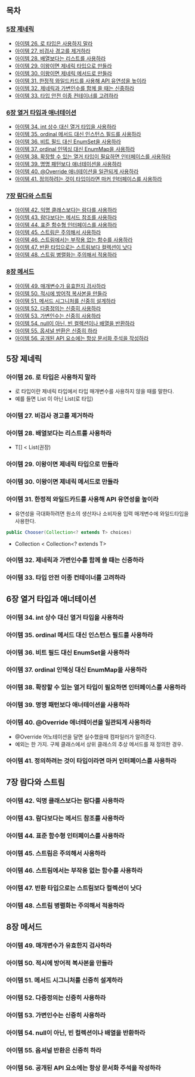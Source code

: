 ## 목차

### [5장 제네릭](#5장-제네릭)

- [아이템 26. 로 타입은 사용하지 말라](#아이템-26-로-타입은-사용하지-말라)
- [아이템 27. 비검사 경고를 제거하라](#아이템-27-비검사-경고를-제거하라)
- [아이템 28. 배열보다는 리스트를 사용하라](#아이템-28-배열보다는-리스트를-사용하라)
- [아이템 29. 이왕이면 제네릭 타입으로 만들라](#아이템-29-이왕이면-제네릭-타입으로-만들라)
- [아이템 30. 이왕이면 제네릭 메서드로 만들라](#아이템-30-이왕이면-제네릭-메서드로-만들라)
- [아이템 31. 한정적 와일드카드를 사용해 API 유연성을 높이라](#아이템-31-한정적-와일드카드를-사용해-api-유연성을-높이라)
- [아이템 32. 제네릭과 가변인수를 함께 쓸 때는 신중하라](#아이템-32-제네릭과-가변인수를-함께-쓸-때는-신중하라)
- [아이템 33. 타입 안전 이종 컨테이너를 고려하라](#아이템-33-타입-안전-이종-컨테이너를-고려하라)

### [6장 열거 타입과 애너테이션](#6장-열거-타입과-애너테이션)

- [아이템 34. int 상수 대신 열거 타입을 사용하라](#아이템-34-int-상수-대신-열거-타입을-사용하라)
- [아이템 35. ordinal 메서드 대신 인스턴스 필드를 사용하라](#아이템-35-ordinal-메서드-대신-인스턴스-필드를-사용하라)
- [아이템 36. 비트 필드 대신 EnumSet을 사용하라](#아이템-36-비트-필드-대신-enumset을-사용하라)
- [아이템 37. ordinal 인덱싱 대신 EnumMap을 사용하라](#아이템-37-ordinal-인덱싱-대신-enummap을-사용하라)
- [아이템 38. 확장할 수 있는 열거 타입이 필요하면 인터페이스를 사용하라](#아이템-38-확장할-수-있는-열거-타입이-필요하면-인터페이스를-사용하라)
- [아이템 39. 명명 패턴보다 애너테이션을 사용하라](#아이템-39-명명-패턴보다-애너테이션을-사용하라)
- [아이템 40. @Override 애너테이션을 일관되게 사용하라](#아이템-40-override-애너테이션을-일관되게-사용하라)
- [아이템 41. 정의하려는 것이 타입이라면 마커 인터페이스를 사용하라](#아이템-41-정의하려는-것이-타입이라면-마커-인터페이스를-사용하라)

### [7장 람다와 스트림](#7장-람다와-스트림)

- [아이템 42. 익명 클래스보다는 람다를 사용하라](#아이템-42-익명-클래스보다는-람다를-사용하라)
- [아이템 43. 람다보다는 메서드 참조를 사용하라](#아이템-43-람다보다는-메서드-참조를-사용하라)
- [아이템 44. 표준 함수형 인터페이스를 사용하라](#아이템-44-표준-함수형-인터페이스를-사용하라)
- [아이템 45. 스트림은 주의해서 사용하라](#아이템-45-스트림은-주의해서-사용하라)
- [아이템 46. 스트림에서는 부작용 없는 함수를 사용하라](#아이템-46-스트림에서는-부작용-없는-함수를-사용하라)
- [아이템 47. 반환 타입으로는 스트림보다 컬렉션이 낫다](#아이템-47-반환-타입으로는-스트림보다-컬렉션이-낫다)
- [아이템 48. 스트림 병렬화는 주의해서 적용하라](#아이템-48-스트림-병렬화는-주의해서-적용하라)

### [8장 메서드](#8장-메서드)

- [아이템 49. 매개변수가 유효한지 검사하라](#아이템-49-매개변수가-유효한지-검사하라)
- [아이템 50. 적시에 방어적 복사본을 만들라](#아이템-50-적시에-방어적-복사본을-만들라)
- [아이템 51. 메서드 시그니처를 신중히 설계하라](#아이템-51-메서드-시그니처를-신중히-설계하라)
- [아이템 52. 다중정의는 신중히 사용하라](#아이템-52-다중정의는-신중히-사용하라)
- [아이템 53. 가변인수는 신중히 사용하라](#아이템-53-가변인수는-신중히-사용하라)
- [아이템 54. null이 아닌, 빈 컬렉션이나 배열을 반환하라](#아이템-54-null이-아닌-빈-컬렉션이나-배열을-반환하라)
- [아이템 55. 옵셔널 반환은 신중히 하라](#아이템-55-옵셔널-반환은-신중히-하라)
- [아이템 56. 공개된 API 요소에는 항상 문서화 주석을 작성하라](#아이템-56-공개된-api-요소에는-항상-문서화-주석을-작성하라)

## 5장 제네릭

### 아이템 26. 로 타입은 사용하지 말라

- 로 타입이란 제네릭 타입에서 타입 매개변수를 사용하지 않을 때를 말한다.
- 예를 들면 List<String> 이 아닌 List(로 타입)

### 아이템 27. 비검사 경고를 제거하라

### 아이템 28. 배열보다는 리스트를 사용하라

- T[] < List<T>(권장)

### 아이템 29. 이왕이면 제네릭 타입으로 만들라

### 아이템 30. 이왕이면 제네릭 메서드로 만들라

### 아이템 31. 한정적 와일드카드를 사용해 API 유연성을 높이라

- 유연성을 극대화하려면 원소의 생산자나 소비자용 입력 매개변수에 와일드타입을 사용한다.

```java
public Chooser(Collection<? extends T> choices)
```

- Collection<T> < Collection<? extends T>

### 아이템 32. 제네릭과 가변인수를 함께 쓸 때는 신중하라

### 아이템 33. 타입 안전 이종 컨테이너를 고려하라

## 6장 열거 타입과 애너테이션

### 아이템 34. int 상수 대신 열거 타입을 사용하라

### 아이템 35. ordinal 메서드 대신 인스턴스 필드를 사용하라

### 아이템 36. 비트 필드 대신 EnumSet을 사용하라

### 아이템 37. ordinal 인덱싱 대신 EnumMap을 사용하라

### 아이템 38. 확장할 수 있는 열거 타입이 필요하면 인터페이스를 사용하라

### 아이템 39. 명명 패턴보다 애너테이션을 사용하라

### 아이템 40. @Override 애너테이션을 일관되게 사용하라

- @Override 어노테이션을 달면 실수했을때 컴파일러가 알려준다.
- 예외는 한 가지. 구체 클래스에서 상위 클래스의 추상 메서드를 재 정의한 경우.

### 아이템 41. 정의하려는 것이 타입이라면 마커 인터페이스를 사용하라

## 7장 람다와 스트림

### 아이템 42. 익명 클래스보다는 람다를 사용하라

### 아이템 43. 람다보다는 메서드 참조를 사용하라

### 아이템 44. 표준 함수형 인터페이스를 사용하라

### 아이템 45. 스트림은 주의해서 사용하라

### 아이템 46. 스트림에서는 부작용 없는 함수를 사용하라

### 아이템 47. 반환 타입으로는 스트림보다 컬렉션이 낫다

### 아이템 48. 스트림 병렬화는 주의해서 적용하라

## 8장 메서드

### 아이템 49. 매개변수가 유효한지 검사하라

### 아이템 50. 적시에 방어적 복사본을 만들라

### 아이템 51. 메서드 시그니처를 신중히 설계하라

### 아이템 52. 다중정의는 신중히 사용하라

### 아이템 53. 가변인수는 신중히 사용하라

### 아이템 54. null이 아닌, 빈 컬렉션이나 배열을 반환하라

### 아이템 55. 옵셔널 반환은 신중히 하라

### 아이템 56. 공개된 API 요소에는 항상 문서화 주석을 작성하라
